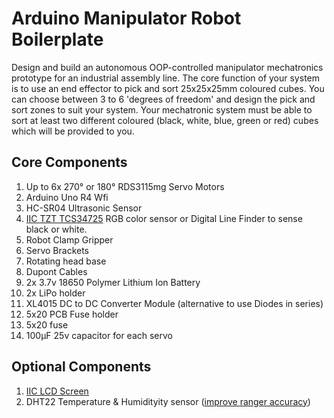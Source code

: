 # Arduino Manipulator Robot Boilerplate
Design and build an autonomous OOP-controlled manipulator mechatronics prototype for an industrial assembly line. The core function of your system is to use an end effector to pick and sort 25x25x25mm coloured cubes. You can choose between 3 to 6 'degrees of freedom' and design the pick and sort zones to suit your system. Your mechatronic system must be able to sort at least two different coloured (black, white, blue, green or red) cubes which will be provided to you.

## Core Components
1. Up to 6x 270° or 180° RDS3115mg Servo Motors
2. Arduino Uno R4 Wfi
3. HC-SR04 Ultrasonic Sensor
4. [IIC TZT TCS34725](https://github.com/TempeHS/TempeHS_Ardunio_Boilerplate/tree/main/TempeHS_Sensor_Catalogue/Examples/IIC_TCS34725_RGB_Color_Sensor) RGB color sensor or Digital Line Finder to sense black or white.
5. Robot Clamp Gripper
6. Servo Brackets
7. Rotating head base
8. Dupont Cables
9. 2x 3.7v 18650 Polymer Lithium Ion Battery
10. 2x LiPo holder
11. XL4015 DC to DC Converter Module (alternative to use Diodes in series)
12. 5x20 PCB Fuse holder 
13. 5x20 fuse
14. 100µF 25v capacitor for each servo

## Optional Components
1. [IIC LCD Screen](https://github.com/TempeHS/TempeHS_Ardunio_Boilerplate/tree/main/TempeHS_Sensor_Catalogue/Examples/IIC_1602_LCD)
2. DHT22 Temperature & Humidityity sensor ([improve ranger accuracy](https://github.com/SpulberGeorge/EasyUltrasonic/tree/main))
